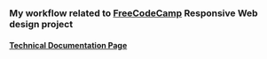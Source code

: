 ### My workflow related to [FreeCodeCamp](https://learn.freecodecamp.org/responsive-web-design/responsive-web-design-projects) Responsive Web design project

#### [Technical Documentation Page](https://learn.freecodecamp.org/responsive-web-design/responsive-web-design-projects/build-a-technical-documentation-page)


